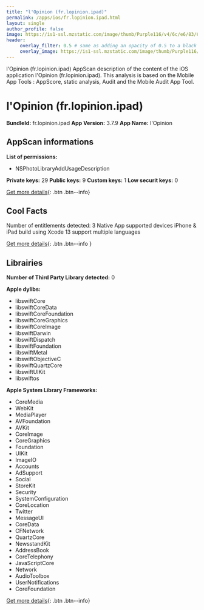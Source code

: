 ```yaml
---
title: "l'Opinion (fr.lopinion.ipad)"
permalink: /apps/ios/fr.lopinion.ipad.html
layout: single
author_profile: false
image: https://is1-ssl.mzstatic.com/image/thumb/Purple116/v4/6c/e6/83/6ce683a8-09e9-5b40-edbe-fc4abaeabc18/AppIcon-0-0-1x_U007emarketing-0-0-0-4-0-0-sRGB-0-0-0-GLES2_U002c0-512MB-85-220-0-0.png/512x512bb.jpg
header: 
     overlay_filter: 0.5 # same as adding an opacity of 0.5 to a black background
     overlay_image: https://is1-ssl.mzstatic.com/image/thumb/Purple116/v4/6c/e6/83/6ce683a8-09e9-5b40-edbe-fc4abaeabc18/AppIcon-0-0-1x_U007emarketing-0-0-0-4-0-0-sRGB-0-0-0-GLES2_U002c0-512MB-85-220-0-0.png/512x512bb.jpg
---
```

l'Opinion (fr.lopinion.ipad) AppScan description of the content of the iOS application l'Opinion (fr.lopinion.ipad). This analysis is based on the Mobile App Tools : AppScore, static analysis, Audit and the Mobile Audit App Tool.

# l'Opinion (fr.lopinion.ipad)

**BundleId:** fr.lopinion.ipad
**App Version:** 3.7.9
**App Name:** l'Opinion


## AppScan informations 

**List of permissions:** 
- NSPhotoLibraryAddUsageDescription
  
  
**Private keys:** 29
**Public keys:** 9
**Custom keys:** 1
**Low securit keys:** 0
  
[Get more details](/pricing.html){: .btn .btn--info}

## Cool Facts

Number of entitlements detected: 3
Native App
supported devices iPhone & iPad
build using Xcode 13
support multiple languages
  
[Get more details](/pricing.html){: .btn .btn--info }

## Librairies 
**Number of Third Party Library detected:** 0


**Apple dylibs:**
- libswiftCore
- libswiftCoreData
- libswiftCoreFoundation
- libswiftCoreGraphics
- libswiftCoreImage
- libswiftDarwin
- libswiftDispatch
- libswiftFoundation
- libswiftMetal
- libswiftObjectiveC
- libswiftQuartzCore
- libswiftUIKit
- libswiftos


**Apple System Library Frameworks:**
- CoreMedia
- WebKit
- MediaPlayer
- AVFoundation
- AVKit
- CoreImage
- CoreGraphics
- Foundation
- UIKit
- ImageIO
- Accounts
- AdSupport
- Social
- StoreKit
- Security
- SystemConfiguration
- CoreLocation
- Twitter
- MessageUI
- CoreData
- CFNetwork
- QuartzCore
- NewsstandKit
- AddressBook
- CoreTelephony
- JavaScriptCore
- Network
- AudioToolbox
- UserNotifications
- CoreFoundation


  
[Get more details](/pricing.html){: .btn .btn--info}

